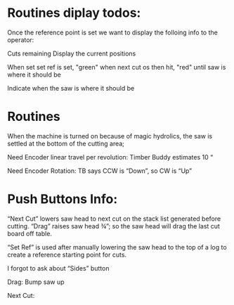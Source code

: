 # Routines diplay todos:

Once the reference point is set we want to display the folloing info to the operator:

Cuts remaining
Display the current positions

When set set ref is set, "green"
when next cut os then hit, "red" until saw is where it should be

Indicate when the saw is where it should be

# Routines

When the machine is turned on because of magic hydrolics, the saw is settled at the bottom of the cutting area;

Need Encoder linear travel per revolution: Timber Buddy estimates 10 “

Need Encoder Rotation: TB says CCW is “Down”, so CW is “Up”

# Push Buttons Info:
“Next Cut” lowers saw head to next cut on the stack list generated before cutting.
“Drag” raises saw head ¾”; so the saw head will drag the last cut board off table.

“Set Ref” is used after manually lowering the saw head to the top of a log to create a reference starting point for cuts.

I forgot to ask about “Sides” button




Drag:
Bump saw up

Next Cut:


